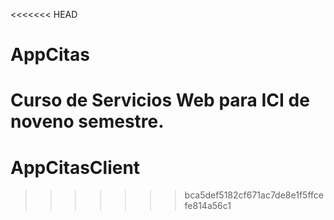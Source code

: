 <<<<<<< HEAD
# AppCitas
Curso de Servicios Web para ICI de noveno semestre.
=======
# AppCitasClient
>>>>>>> bca5def5182cf671ac7de8e1f5ffcefe814a56c1
